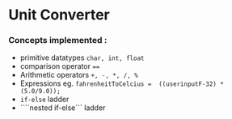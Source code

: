 # Unit Converter

### Concepts implemented : 

- primitive datatypes ```char, int, float```
- comparison operator ``` == ```
- Arithmetic operators ``` +, -, *, /, % ```
- Expressions eg. ``` fahrenheitToCelcius =  ((userinputF-32) * (5.0/9.0)); ```
- ```if-else``` ladder
- ````nested if-else``` ladder